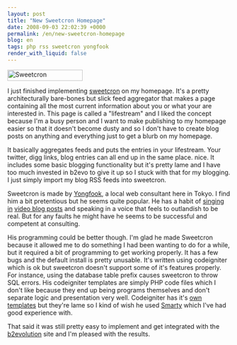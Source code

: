 ```yaml
---
layout: post
title: "New Sweetcron Homepage"
date: 2008-09-03 22:02:39 +0000
permalink: /en/new-sweetcron-homepage
blog: en
tags: php rss sweetcron yongfook
render_with_liquid: false
---
```


<p><img title="Sweetcron" src="/system/application/views/themes/boxy_but_good/images/credits.gif" alt="Sweetcron" width="170" height="25" /></p>
<p>I just finished implementing <a href="http://sweetcron.com/">sweetcron</a> on my homepage. It's a pretty architecturally bare-bones but slick feed aggregator that makes a page containing all the most current information about you or what your are interested in. This page is called a "lifestream" and I liked the concept because I'm a busy person and I want to make publishing to my homepage easier so that it doesn't become dusty and so I don't have to create blog posts on anything and everything just to get a blurb on my homepage.</p>
<p>It basically aggregates feeds and puts the entries in your lifestream. Your twitter, digg links, blog entries can all end up in the same place. nice. It includes some basic blogging functionality but it's pretty lame and I have too much invested in b2evo to give it up so I stuck with that for my blogging. I just simply import my blog RSS feeds into sweetcron.</p>
<p>Sweetcron is made by <a href="http://www.yongfook.com/">Yongfook</a>, a local web consultant here in Tokyo. I find him a bit pretentious but he seems quite popular. He has a habit of <a href="http://www.yongfook.com/post/view/463/time-stormtroopers-iphone-blam">singing in</a> <a href="http://www.yongfook.com/post/view/508/sneak-preview-of-the-sweetcron-admin-panel-bit">video blog posts</a> and speaking in a voice that feels to outlandish to be real. But for any faults he might have he seems to be successful and competent at consulting.</p>
<p>His programming could be better though. I'm glad he made Sweetcron because it allowed me to do something I had been wanting to do for a while, but it required a bit of programming to get working properly. It has a few bugs and the default install is pretty unusable. It's written using codeigniter which is ok but sweetcron doesn't support some of it's features properly. For instance, using the database table prefix causes sweetcron to throw SQL errors. His codeigniter templates are simply PHP code files which I don't like because they end up being programs themselves and don't separate logic and presentation very well. Codeigniter has it's <a href="http://codeigniter.com/user_guide/libraries/parser.html">own templates</a> but they're lame so I kind of wish he used <a href="http://www.smarty.net/">Smarty</a> which I've had good experience with.</p>
<p>That said it was still pretty easy to implement and get integrated with the <a href="http://www.b2evolution.net/" title="b2evolution">b2evolution</a> site and I'm pleased with the results.</p>
<div class="sharethis">
        <script type="text/javascript" language="javascript">
          SHARETHIS.addEntry( {
            title : 'New Sweetcron Homepage',
              url   : 'http://www.ianlewis.org/en/new-sweetcron-homepage'}, 
            { button: true }
          ) ;
        </script></div>
